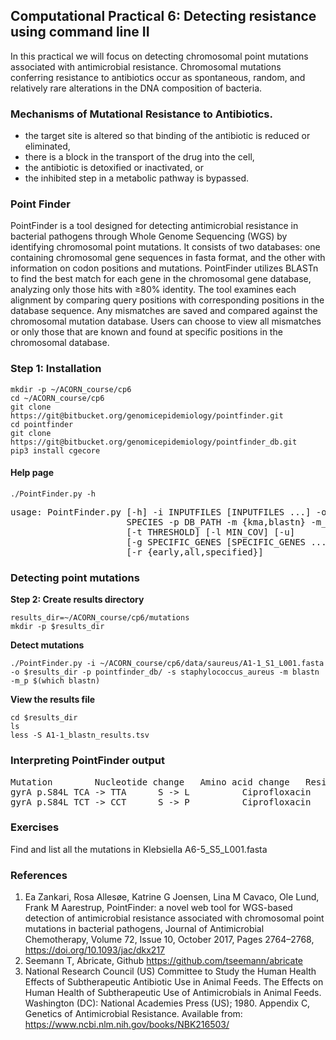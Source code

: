 ## Computational Practical 6: Detecting resistance using command line II
In this practical we will focus on detecting chromosomal point mutations associated with antimicrobial resistance. Chromosomal mutations conferring resistance to antibiotics occur as spontaneous, random, and relatively rare alterations in the DNA composition of bacteria. 

### Mechanisms of Mutational Resistance to Antibiotics.

* the target site is altered so that binding of the antibiotic is reduced or eliminated,
* there is a block in the transport of the drug into the cell,
* the antibiotic is detoxified or inactivated, or
* the inhibited step in a metabolic pathway is bypassed.
  
### Point Finder
PointFinder is a tool designed for detecting antimicrobial resistance in bacterial pathogens through Whole Genome Sequencing (WGS) by identifying chromosomal point mutations. It consists of two databases: one containing chromosomal gene sequences in fasta format, and the other with information on codon positions and mutations. PointFinder utilizes BLASTn to find the best match for each gene in the chromosomal gene database, analyzing only those hits with ≥80% identity. The tool examines each alignment by comparing query positions with corresponding positions in the database sequence. Any mismatches are saved and compared against the chromosomal mutation database. Users can choose to view all mismatches or only those that are known and found at specific positions in the chromosomal database.

### Step 1: Installation
```
mkdir -p ~/ACORN_course/cp6
cd ~/ACORN_course/cp6
git clone https://git@bitbucket.org/genomicepidemiology/pointfinder.git
cd pointfinder
git clone https://git@bitbucket.org/genomicepidemiology/pointfinder_db.git
pip3 install cgecore
```
#### Help page

```
./PointFinder.py -h
```
<pre>
usage: PointFinder.py [-h] -i INPUTFILES [INPUTFILES ...] -o OUT_PATH -s
                      SPECIES -p DB_PATH -m {kma,blastn} -m_p METHOD_PATH [-n]
                      [-t THRESHOLD] [-l MIN_COV] [-u]
                      [-g SPECIFIC_GENES [SPECIFIC_GENES ...]]
                      [-r {early,all,specified}]
</pre>
### Detecting point mutations
**Step 2: Create results directory**
```
results_dir=~/ACORN_course/cp6/mutations
mkdir -p $results_dir
```
**Detect mutations**
```
./PointFinder.py -i ~/ACORN_course/cp6/data/saureus/A1-1_S1_L001.fasta -o $results_dir -p pointfinder_db/ -s staphylococcus_aureus -m blastn -m_p $(which blastn)
```
**View the results file**
```
cd $results_dir
ls
less -S A1-1_blastn_results.tsv
```
### Interpreting PointFinder output
<pre>
Mutation        Nucleotide change	Amino acid change	Resistance		PMID
gyrA p.S84L	TCA -> TTA		S -> L			Ciprofloxacin   	2174869
gyrA p.S84L	TCT -> CCT		S -> P			Ciprofloxacin   	2174869
</pre>				
### Exercises
Find and list all the mutations in Klebsiella A6-5_S5_L001.fasta
### References
1.	Ea Zankari, Rosa Allesøe, Katrine G Joensen, Lina M Cavaco, Ole Lund, Frank M Aarestrup, PointFinder: a novel web tool for WGS-based detection of antimicrobial resistance associated with chromosomal point mutations in bacterial pathogens, Journal of Antimicrobial Chemotherapy, Volume 72, Issue 10, October 2017, Pages 2764–2768, https://doi.org/10.1093/jac/dkx217
2.	Seemann T, Abricate, Github https://github.com/tseemann/abricate
3.	National Research Council (US) Committee to Study the Human Health Effects of Subtherapeutic Antibiotic Use in Animal Feeds. The Effects on Human Health of Subtherapeutic Use of Antimicrobials in Animal Feeds. Washington (DC): National Academies Press (US); 1980. Appendix C, Genetics of Antimicrobial Resistance. Available from: https://www.ncbi.nlm.nih.gov/books/NBK216503/
